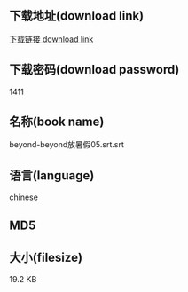 ## 下载地址(download link)
[下载链接 download link](https://voluble-croquembouche-d321dc.netlify.app/?s=beyond-beyond%E6%94%BE%E6%9A%91%E5%81%8705.srt)

## 下载密码(download password)
1411

## 名称(book name)
beyond-beyond放暑假05.srt.srt

## 语言(language)
chinese

## MD5


## 大小(filesize)
19.2 KB
